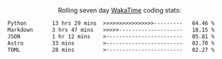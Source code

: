 <p align="center">Rolling seven day <a href="https://wakatime.com/@syrkis"/>WakaTime</a> coding stats:</p>
<!--START_SECTION:waka-->

```txt
Python        13 hrs 29 mins  >>>>>>>>>>>>>>>>---------   64.46 %
Markdown      3 hrs 47 mins   >>>>>--------------------   18.15 %
JSON          1 hr 12 mins    >------------------------   05.81 %
Astro         33 mins         >------------------------   02.70 %
TOML          28 mins         >------------------------   02.27 %
```

<!--END_SECTION:waka-->
